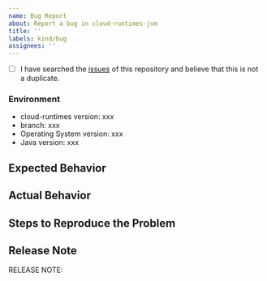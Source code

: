 ```yaml
---
name: Bug Report
about: Report a bug in cloud-runtimes-jvm
title: ''
labels: kind/bug
assignees: ''
---
```


- [ ] I have searched the [issues](https://github.com/reactivegroup/cloud-runtimes-jvm/issues) of this repository and believe that this is not a duplicate.

### Environment

* cloud-runtimes version: xxx
* branch: xxx
* Operating System version: xxx
* Java version: xxx

## Expected Behavior

<!-- Briefly describe what you expect to happen -->


## Actual Behavior

<!-- Briefly describe what is actually happening -->


## Steps to Reproduce the Problem

<!-- How can a maintainer reproduce this issue (be detailed) -->

## Release Note

<!-- How should the fix for this issue be communicated in our release notes? It can be populated later. -->
<!-- Keep it as a single line. Examples: -->

<!-- RELEASE NOTE: **ADD** New feature in Dapr. -->
<!-- RELEASE NOTE: **FIX** Bug in runtime. -->
<!-- RELEASE NOTE: **UPDATE** Runtime dependency. -->

RELEASE NOTE: